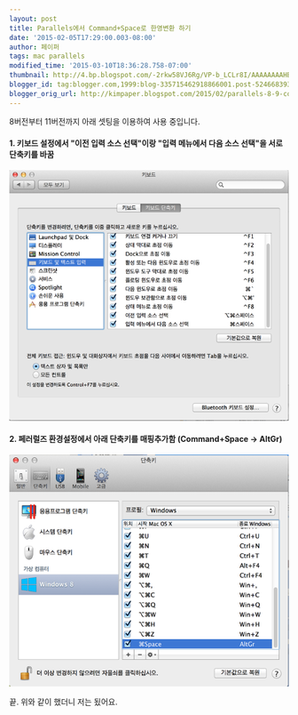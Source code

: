 ```yaml
---
layout: post
title: Parallels에서 Command+Space로 한영변환 하기
date: '2015-02-05T17:29:00.003-08:00'
author: 페이퍼
tags: mac parallels
modified_time: '2015-03-10T18:36:28.758-07:00'
thumbnail: http://4.bp.blogspot.com/-2rkw58VJ6Rg/VP-b_LCLr8I/AAAAAAAAHBw/XamoL6Sg_Lc/s72-c/%E1%84%89%E1%85%B3%E1%84%8F%E1%85%B3%E1%84%85%E1%85%B5%E1%86%AB%E1%84%89%E1%85%A3%E1%86%BA_2013-06-28_%E1%84%8B%E1%85%A9%E1%84%8C%E1%85%A5%E1%86%AB_10.37.57.png
blogger_id: tag:blogger.com,1999:blog-335715462918866001.post-5246683936050808000
blogger_orig_url: http://kimpaper.blogspot.com/2015/02/parallels-8-9-commandspace.html
---
```


8버전부터 11버전까지 아래 셋팅을 이용하여 사용 중입니다.

#### 1. 키보드 설정에서  "이전 입력 소스 선택"이랑 "입력 메뉴에서 다음 소스 선택"을 서로 단축키를 바꿈
![2015020501.png](/postimg/2015020501.png)


#### 2. 페러럴즈 환경설정에서 아래 단축키를 매핑추가함 (Command+Space -> AltGr)
![2015020502.png](/postimg/2015020502.png)


끝. 위와 같이 했더니 저는 됬어요.
